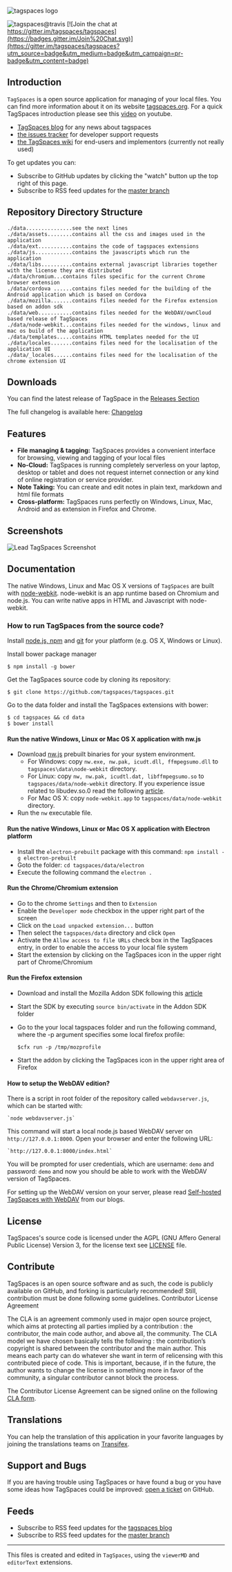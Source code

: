 ![tagspaces logo](https://raw.github.com/tagspaces/tagspaces/master/data/assets/icon96.png)

![tagspaces@travis](https://travis-ci.org/tagspaces/tagspaces.svg?branch=master)  [![Join the chat at https://gitter.im/tagspaces/tagspaces](https://badges.gitter.im/Join%20Chat.svg)](https://gitter.im/tagspaces/tagspaces?utm_source=badge&utm_medium=badge&utm_campaign=pr-badge&utm_content=badge)

## Introduction

`TagSpaces` is a open source application for managing of your local files. You can find more information about it on its website [tagspaces.org](http://tagspaces.org/). For a quick TagSpaces introduction please see this [video](https://www.youtube.com/embed/CJ2hYU6U-C8) on youtube.

- [TagSpaces blog](http://tagspaces.org/blog/) for any news about tagspaces
- [the issues tracker](https://github.com/tagspaces/tagspaces/issues) for developer support requests
- [the TagSpaces wiki](https://github.com/tagspaces/tagspaces/wiki) for end-users and implementors (currently not really used)

To get updates you can:
- Subscribe to GitHub updates by clicking the "watch" button up the top right of this page.
- Subscribe to RSS feed updates for the [master branch](https://github.com/tagspaces/tagspaces/commits/master.atom)

## Repository Directory Structure

    ./data...............see the next lines
    ./data/assets........contains all the css and images used in the application
    ./data/ext...........contains the code of tagspaces extensions
    ./data/js............contains the javascripts which run the application 
    ./data/libs..........contains external javascript libraries together with the license they are distributed 
    ./data/chromium...contains files specific for the current Chrome browser extension
    ./data/cordova ......contains files needed for the building of the Android application which is based on Cordova
    ./data/mozilla.......contains files needed for the Firefox extension based on addon sdk
    ./data/web...........contains files needed for the WebDAV/ownCloud based release of TagSpaces
    ./data/node-webkit...contains files needed for the windows, linux and mac os build of the application
    ./data/templates.....contains HTML templates needed for the UI
    ./data/locales.......contains files need for the localisation of the application UI
    ./data/_locales......contains files need for the localisation of the chrome extension UI

## Downloads 
You can find the latest release of TagSpace in the [Releases Section](https://github.com/tagspaces/tagspaces/releases/)

The full changelog is available here: [Changelog](CHANGELOG.md)

## Features

* **File managing & tagging:** TagSpaces provides a convenient interface for browsing, viewing and tagging of your local files
* **No-Cloud:** TagSpaces is running completely serverless on your laptop, desktop or tablet and does not request internet connection or any kind of online registration or service provider.
* **Note Taking:** You can create and edit notes in plain text, markdown and html file formats
* **Cross-platform:** TagSpaces runs perfectly on Windows, Linux, Mac, Android and as extension in Firefox and Chrome.

## Screenshots

![Lead TagSpaces Screenshot](http://www.tagspaces.org/content/v1.9/tagspaces-html-viewer2.png)

## Documentation

The native Windows, Linux and Mac OS X versions of `TagSpaces` are built with [node-webkit](https://github.com/rogerwang/node-webkit). node-webkit is an app runtime based on Chromium and node.js. You can write native apps in HTML and Javascript with node-webkit.

### How to run TagSpaces from the source code?
Install [node.js, npm](http://nodejs.org/) and [git](http://git-scm.org/) for your platform (e.g. OS X, Windows or Linux).

Install bower package manager

    $ npm install -g bower

Get the TagSpaces source code by cloning its repository:

    $ git clone https://github.com/tagspaces/tagspaces.git

Go to the data folder and install the TagSpaces extensions with bower:
    
    $ cd tagspaces && cd data
    $ bower install
    

#### Run the native Windows, Linux or Mac OS X application with nw.js
* Download [nw.js](https://github.com/nwjs/nw.js) prebuilt binaries for your system environment.
    * For Windows: copy `nw.exe, nw.pak, icudt.dll, ffmpegsumo.dll` to `tagspaces\data\node-webkit` directory.
    * For Linux: copy `nw, nw.pak, icudtl.dat, libffmpegsumo.so` to `tagspaces/data/node-webkit` directory. If you experience issue related to libudev.so.0 read the following [article](https://github.com/rogerwang/node-webkit/wiki/The-solution-of-lacking-libudev.so.0).
    * For Mac OS X: copy `node-webkit.app` to `tagspaces/data/node-webkit` directory.
* Run the `nw` executable file.

#### Run the native Windows, Linux or Mac OS X application with Electron platform
* Install the `electron-prebuilt` package with this command: `npm install -g electron-prebuilt`
* Goto the folder: `cd tagspaces/data/electron`
* Execute the following command the `electron .`

#### Run the Chrome/Chromium extension
* Go to the chrome `Settings` and then to `Extension`
* Enable the `Developer mode` checkbox in the upper right part of the screen
* Click on the `Load unpacked extension...` button
* Then select the `tagspaces/data` directory and click `Open`
* Activate the `Allow access to file URLs` check box in the TagSpaces entry, in order to enable the access to your local file system
* Start the extension by clicking on the TagSpaces icon in the upper right part of Chrome/Chromium

#### Run the Firefox extension
* Download and install the Mozilla Addon SDK following this [article](https://developer.mozilla.org/en-US/Add-ons/SDK/Tutorials/Installation)
* Start the SDK by executing `source bin/activate` in the Addon SDK folder
* Go to the your local tagspaces folder and run the following command, where the -p argument specifies some local firefox profile:

    `$cfx run -p /tmp/mozprofile`

* Start the addon by clicking the TagSpaces icon in the upper right area of Firefox

#### How to setup the WebDAV edition?
There is a script in root folder of the repository called `webdavserver.js`, which can be started with:

    `node webdavserver.js`
    
This command will start a local node.js based WebDAV server on `http://127.0.0.1:8000`. Open your browser and enter the following URL:

    `http://127.0.0.1:8000/index.html`
        
You will be prompted for user credentials, which are username: `demo` and password: `demo` and now you should be able to work with the WebDAV version of TagSpaces.

For setting up the WebDAV version on your server, please read [Self-hosted TagSpaces with WebDAV](http://www.tagspaces.org/webdav-edition/) from our blogs.

## License
TagSpaces's source code is licensed under the AGPL (GNU Affero General Public License) Version 3, for the license text see [LICENSE](LICENSE) file.

## Contribute
TagSpaces is an open source software and as such, the code is publicly available on GitHub, and forking is particularly recommended! Still, contribution must be done following some guidelines.
Contributor License Agreement

The CLA is an agreement commonly used in major open source project, which aims at protecting all parties implied by a contribution : the contributor, the main code author, and above all, the community. The CLA model we have chosen basically tells the following : the contribution’s copyright is shared between the contributor and the main author. This means each party can do whatever she want in term of relicensing with this contributed piece of code. This is important, because, if in the future, the author wants to change the license in something more in favor of the community, a singular contributor cannot block the process.

The Contributor License Agreement can be signed online on the following [CLA form](http://tagspaces.org/contribute).

## Translations
You can help the translation of this application in your favorite languages by joining the translations teams on [Transifex](https://www.transifex.com/projects/p/tagspaces/).

## Support and Bugs
If you are having trouble using TagSpaces or have found a bug or you have some ideas how TagSpaces could be improved: [open a ticket](https://github.com/tagspaces/tagspaces/issues) on GitHub.

## Feeds
- Subscribe to RSS feed updates for the [tagspaces blog](http://tagspaces.org/blog/feed.xml)
- Subscribe to RSS feed updates for the [master branch](https://github.com/tagspaces/tagspaces/commits/master.atom)

- - -
This files is created and edited in `TagSpaces`, using the `viewerMD` and `editorText` extensions.
